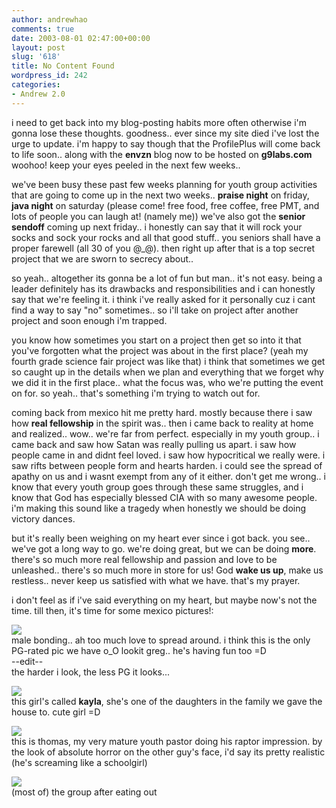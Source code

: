 ```yaml
---
author: andrewhao
comments: true
date: 2003-08-01 02:47:00+00:00
layout: post
slug: '618'
title: No Content Found
wordpress_id: 242
categories:
- Andrew 2.0
---
```


i need to get back into my blog-posting habits more often otherwise i'm gonna lose these thoughts. goodness.. ever since my site died i've lost the urge to update. i'm happy to say though that the ProfilePlus will come back to life soon.. along with the **envzn** blog now to be hosted on **g9labs.com** woohoo! keep your eyes peeled in the next few weeks..




we've been busy these past few weeks planning for youth group activities that are going to come up in the next two weeks.. **praise night** on friday, **java night** on saturday (please come! free food, free coffee, free PMT, and lots of people you can laugh at! (namely me)) we've also got the **senior sendoff** coming up next friday.. i honestly can say that it will rock your socks and sock your rocks and all that good stuff.. you seniors shall have a proper farewell (all 30 of you @_@). then right up after that is a top secret project that we are sworn to secrecy about..




so yeah.. altogether its gonna be a lot of fun but man.. it's not easy. being a leader definitely has its drawbacks and responsibilities and i can honestly say that we're feeling it. i think i've really asked for it personally cuz i cant find a way to say "no" sometimes.. so i'll take on project after another project and soon enough i'm trapped.




you know how sometimes you start on a project then get so into it that you've forgotten what the project was about in the first place? (yeah my fourth grade science fair project was like that) i think that sometimes we get so caught up in the details when we plan and everything that we forget why we did it in the first place.. what the focus was, who we're putting the event on for. so yeah.. that's something i'm trying to watch out for.




coming back from mexico hit me pretty hard. mostly because there i saw how **real fellowship** in the spirit was.. then i came back to reality at home and realized.. wow.. we're far from perfect. especially in my youth group.. i came back and saw how Satan was really pulling us apart. i saw how people came in and didnt feel loved. i saw how hypocritical we really were. i saw rifts between people form and hearts harden. i could see the spread of apathy on us and i wasnt exempt from any of it either. don't get me wrong.. i know that every youth group goes through these same struggles, and i know that God has especially blessed CIA with so many awesome people. i'm making this sound like a tragedy when honestly we should be doing victory dances.




but it's really been weighing on my heart ever since i got back. you see.. we've got a long way to go. we're doing great, but we can be doing **more**. there's so much more real fellowship and passion and love to be unleashed.. there's so much more in store for us! God **wake us up**, make us restless.. never keep us satisfied with what we have. that's my prayer.




i don't feel as if i've said everything on my heart, but maybe now's not the time. till then, it's time for some mexico pictures!:




![](http://g9.lhsclass2004.com/mexico/4.jpg)  
male bonding.. ah too much love to spread around. i think this is the only PG-rated pic we have o_O lookit greg.. he's having fun too =D  
--edit--  
the harder i look, the less PG it looks...




![](http://g9.lhsclass2004.com/mexico/3.jpg)  
this girl's called **kayla**, she's one of the daughters in the family we gave the house to. cute girl =D  





![](http://g9.lhsclass2004.com/mexico/2.jpg)  
this is thomas, my very mature youth pastor doing his raptor impression. by the look of absolute horror on the other guy's face, i'd say its pretty realistic (he's screaming like a schoolgirl)  
  
![](http://g9.lhsclass2004.com/mexico/1.jpg)  
(most of) the group after eating out
